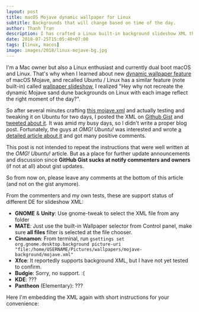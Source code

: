 ```yaml
---
layout: post
title: macOS Mojave dynamic wallpaper for Linux
subtitle: Backgrounds that will change based on time of the day.
author: Thanh Tran
description: I has crafted a Linux built-in background slideshow XML that replicate macOS Mojave dynamic wallpaper in which the images are changed based on the time of the day.
date: 2018-07-25T15:05:40+07:00
tags: [linux, macos]
image: images/2018/linux-mojave-bg.jpg
---
```


I'm a Mac owner but also a Linux enthusiast and currently dual boot macOS and Linux. That's why when I learned about new [dynamic wallpaper feature](https://www.cultofmac.com/553577/grab-all-16-macos-mojave-dynamic-wallpapers-right-here/) of macOS Mojave, and recalled Ubuntu / Linux has a similar feature (note built-in) called [wallpaper slideshow](https://help.ubuntu.com/community/SlideshowWallpapers), I realized "Hey why not recreate the dynamic Mojave sand dune backgrounds on Linux with each image reflect the right moment of the day?".

So after several minutes crafting [this mojave.xml](https://gist.github.com/trongthanh/7d632e90687e1bc219e1f3262d337702) and actually testing and tweaking it on Ubuntu for two days, I posted the XML on [Github Gist](https://gist.github.com/trongthanh/7d632e90687e1bc219e1f3262d337702) and [tweeted about it](https://twitter.com/trongthanh/status/1011470275957800960). It was amid my busy days, so I didn't write a proper blog post. Fortunately, the guys at _OMG! Ubuntu!_ was interested and wrote [a detailed article about it](https://www.omgubuntu.co.uk/2018/06/macos-mojave-dynamic-background-linux) and got many positive comments.

This post is not intended to repeat the instructions that were well written at the _OMG! Ubuntu!_ article. But as a place for further update announcements and discussion since **GitHub Gist sucks at notify commenters and owners** (if not at all) about gist updates.

So from now on, please leave any comments at the bottom of this article (and not on the gist anymore).

From the commenters and my own tests, these are support status of different DE for slideshow XML:

- **GNOME** & **Unity**: Use gnome-tweak to select the XML file from any folder
- **MATE**: Just use the built-in Wallpaper selector from Control panel, make sure **all files** filter is selected at the file chooser.
- **Cinnamon**: From terminal, run `gsettings set org.gnome.desktop.background picture-uri "file:/home/USERNAME/Pictures/wallpapers/mojave-background/mojave.xml"`
- **Xfce**: It reportedly supports background XML, but I have not yet tested to confirm.
- **Budgie**: Sorry, no support. :(
- **KDE**: ???
- **Pantheon** (Elementary): ???

Here I'm embedding the XML again with short instructions for your convenience:

<script src="https://gist.github.com/trongthanh/7d632e90687e1bc219e1f3262d337702.js"></script>


